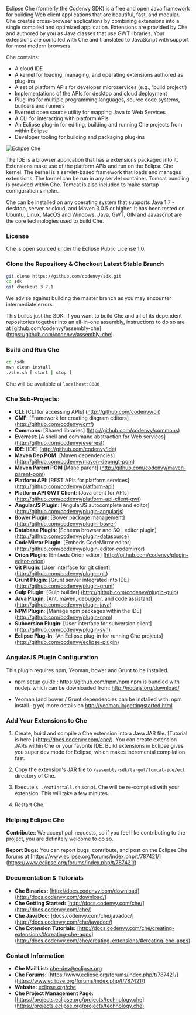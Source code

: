 Eclipse Che (formerly the Codenvy SDK) is a free and open Java framework for building Web client applications that are beautiful, fast, and modular. Che creates cross-browser applications by combining extensions into a single compiled and optimized application. Extensions are provided by Che and authored by you as Java classes that use GWT libraries. Your extensions are compiled with Che and translated to JavaScript with support for most modern browsers.

Che contains:
* A cloud IDE
* A kernel for loading, managing, and operating extensions authored as plug-ins
* A set of platform APIs for developer microservices (e.g., 'build project')
* Implementations of the APIs for desktop and cloud deployment
* Plug-ins for multiple programming languages, source code systems, builders and runners
* Everrest open source utility for mapping Java to Web Services
* A CLI for interacting with platform APIs
* An Eclipse plug-in for editing, building and running Che projects from within Eclipse
* Developer tooling for building and packaging plug-ins

![Eclipse Che](http://docs.codenvy-stg.com/wp-content/uploads/eclipse-che.png "Eclipse Che")


The IDE is a browser application that has a extensions packaged into it. Extensions make use of the platform APIs and run on the Eclipse Che kernel. The kernel is a servlet-based framework that loads and manages extensions.  The kernel can be run in any servlet container. Tomcat bundling is provided within Che. Tomcat is also included to make startup configuration simpler. 

Che can be installed on any operating system that supports Java 1.7 - desktop, server or cloud, and Maven 3.0.5 or higher. It has been tested on Ubuntu, Linux, MacOS and Windows. Java, GWT, GIN and Javascript are the core technologies used to build Che.

### License
Che is open sourced under the Eclipse Public License 1.0.

### Clone the Repository & Checkout Latest Stable Branch

```sh
git clone https://github.com/codenvy/sdk.git
cd sdk
git checkout 3.7.1
```

We advise against building the master branch as you may encounter intermediate errors. 

This builds just the SDK.  If you want to build Che and all of its dependent repositories together into an all-in-one assembly, instructions to do so are at [github.com/codenvy/assembly-che] (https://github.com/codenvy/assembly-che).

### Build and Run Che
```sh
cd /sdk
mvn clean install
./che.sh [ start | stop ]
```

Che will be available at ```localhost:8080```

### Che Sub-Projects:
* **CLI**:                     [CLI for accessing APIs] (http://github.com/codenvy/cli)
* **CMF**:                     [Framework for creating diagram editors] (http://github.com/codenvy/cmf)
* **Commons**:                 [Shared libraries] (http://github.com/codenvy/commons)
* **Everrest**:                [A shell and command abstraction for Web services] (http://github.com/codenvy/everrest)
* **IDE**:                     [IDE] (http://github.com/codenvy/ide)
* **Maven Dep POM**:           [Maven dependencies] (http://github.com/codenvy/maven-depmgt-pom)
* **Maven Parent POM**         [Mane parent] (http://github.com/codenvy/maven-parent-pom)
* **Platform API**:            [REST APIs for platform services] (http://github.com/codenvy/platform-api)
* **Platform API GWT Client**: [Java client for APIs] (http://github.com/codenvy/platform-api-client-gwt)
* **AngularJS Plugin**:        [AngularJS autocomplete and editor] (http://github.com/codenvy/plugin-angularjs)
* **Bower Plugin**:            [Bower package management] (http://github.com/codenvy/plugin-bower)
* **Database Plugin**:         [Schema browser and SQL editor plugin] (http://github.com/codenvy/plugin-datasource)
* **CodeMirror Plugin**:       [Embeds CodeMirror editor] (http://github.com/codenvy/plugin-editor-codemirror)
* **Orion Plugin**:            [Embeds Orion editor] (http://github.com/codenvy/plugin-editor-orion)
* **Git Plugin**:              [User interface for git client] (http://github.com/codenvy/plugin-git)
* **Grunt Plugin**:            [Grunt server integrated into IDE] (http://github.com/codenvy/plugin-grunt)
* **Gulp Plugin**:             [Gulp builder] (http://github.com/codenvy/plugin-gulp)
* **Java Plugin**:             [Ant, maven, debugger, and code assistant] (http://github.com/codenvy/plugin-java)
* **NPM Plugin**:              [Manage npm packages within the IDE] (http://github.com/codenvy/plugin-npm)
* **Subversion Plugin**:       [User interface for subversion client] (http://github.com/codenvy/plugin-svn)
* **Eclipse Plug-In**:         [An Eclipse plug-in for running Che projects] (http://github.com/codenvy/eclipse-plugin)



### AngularJS Plugin Configuration
This plugin requires npm, Yeoman, bower and Grunt to be installed.

* npm setup guide : https://github.com/npm/npm
npm is bundled with nodejs which can be downloaded from: http://nodejs.org/download/

* Yeoman (and bower / Grunt dependencies can be installed with: npm install -g yo)
   more details on http://yeoman.io/gettingstarted.html

### Add Your Extensions to Che
1. Create, build and compile a Che extension into a Java JAR file. [Tutorial is here.] (http://docs.codenvy.com/che/). You can create extension JARs within Che or your favorite IDE. Build extensions in Eclipse gives you super dev mode for Eclipse, which makes incremental compilation fast.

2. Copy the extension's JAR file to ```/assembly-sdk/target/tomcat-ide/ext``` directory of Che.  

3. Execute ```$ ./extInstall.sh``` script. Che will be re-compiled with your extension. This will take a few minutes.

4. Restart Che.

### Helping Eclipse Che

**Contribute:**: We accept pull requests, so if you feel like contributing to the project, you are definitely welcome to do so.

**Report Bugs:** You can report bugs, contribute, and post on the Eclipse Che forums at [https://www.eclipse.org/forums/index.php/t/787421/] (https://www.eclipse.org/forums/index.php/t/787421/). 

### Documentation & Tutorials
* **Che Binaries:** [http://docs.codenvy.com/download] (http://docs.codenvy.com/download/)
* **Che Getting Started:** [http://docs.codenvy.com/che/] (http://docs.codenvy.com/che/)
* **Che JavaDoc:** [docs.codenvy.com/che/javadoc/] (http://docs.codenvy.com/che/javadoc/)
* **Che Extension Tutorials:** [http://docs.codenvy.com/che/creating-extensions/#creating-che-apps] (http://docs.codenvy.com/che/creating-extensions/#creating-che-apps)


### Contact Information
* **Che Mail List:** [che-dev@eclipse.org](email:che-dev@eclipse.org)
* **Che Forums:** [https://www.eclipse.org/forums/index.php/t/787421/](https://www.eclipse.org/forums/index.php/t/787421/)
* **Website:** [eclipse.org/che](https://eclipse.org/che)
* **Che Project Management Page:** [https://projects.eclipse.org/projects/technology.che](https://projects.eclipse.org/projects/technology.che)
